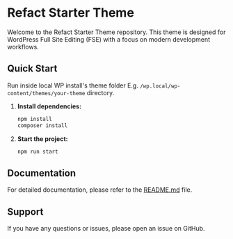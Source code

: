 # Refact Starter Theme

Welcome to the Refact Starter Theme repository. This theme is designed for WordPress Full Site Editing (FSE) with a focus on modern development workflows.

## Quick Start

Run inside local WP install's theme folder E.g. `/wp.local/wp-content/themes/your-theme` directory.

1. **Install dependencies:**
    ```sh
   npm install
   composer install
    ```

2. **Start the project:**
    ```sh
   npm run start
    ```


## Documentation

For detailed documentation, please refer to the [README.md](wp-content/themes/refact-starter/README.md) file.


## Support

If you have any questions or issues, please open an issue on GitHub.
